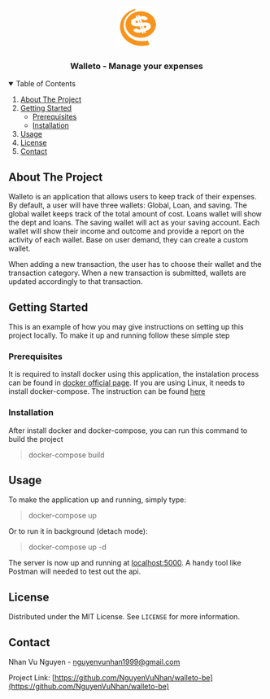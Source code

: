 <!-- PROJECT LOGO -->
<br />
<p align="center">
  <a href="https://github.com/NguyenVuNhan/walleto-be">
    <img src="src/assets/icon/logo.svg" alt="Logo" width="80" height="80">
  </a>

  <h3 align="center">Walleto - Manage your expenses</h3>
</p>

<!-- Table of content -->
<details open="open">
  <summary>Table of Contents</summary>
  <ol>
    <li>
      <a href="#about-the-project">About The Project</a>
    </li>
    <li>
      <a href="#getting-started">Getting Started</a>
      <ul>
        <li><a href="#prerequisites">Prerequisites</a></li>
        <li><a href="#installation">Installation</a></li>
      </ul>
    </li>
    <li><a href="#usage">Usage</a></li>
    <li><a href="#license">License</a></li>
    <li><a href="#contact">Contact</a></li>
  </ol>
</details>

<!-- ABOUT THE PROJECT -->
## About The Project

Walleto is an application that allows users to keep track of their expenses.
By default, a user will have three wallets: Global, Loan, and saving.
The global wallet keeps track of the total amount of cost.
Loans wallet will show the dept and loans.
The saving wallet will act as your saving account.
Each wallet will show their income and outcome and provide a report on the activity of each wallet.
Base on user demand, they can create a custom wallet.

When adding a new transaction, the user has to choose their wallet and the transaction category.
When a new transaction is submitted, wallets are updated accordingly to that transaction.

<!-- GETTING STARTED -->
## Getting Started
This is an example of how you may give instructions on setting up this project locally.
To make it up and running follow these simple step

### Prerequisites

It is required to install docker using this application, the instalation process can be found in [docker official page](https://docs.docker.com/engine/install/).
If you are using Linux, it needs to install docker-compose. The instruction can be found [here](https://docs.docker.com/compose/install/)

### Installation

After install docker and docker-compose, you can run this command to build the project

> docker-compose build

<!-- USAGE EXAMPLES -->
## Usage

To make the application up and running, simply type:

> docker-compose up

Or to run it in background (detach mode):

> docker-compose up -d

The server is now up and running at [localhost:5000](localhost:5000).
A handy tool like Postman will needed to test out the api.

<!-- LICENSE -->
## License

Distributed under the MIT License. See `LICENSE` for more information.

<!-- CONTACT -->
## Contact

Nhan Vu Nguyen - nguyenvunhan1999@gmail.com

Project Link: [https://github.com/NguyenVuNhan/walleto-be](https://github.com/NguyenVuNhan/walleto-be)
